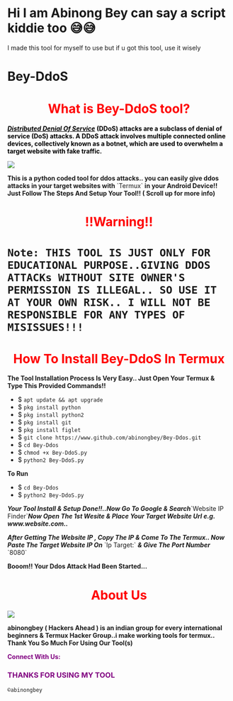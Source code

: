 # Hi I am Abinong Bey can say a script kiddie too 😅😅
I made this tool for myself to use but if u got this tool, use it wisely
# Bey-DdoS<h1 style="color:red" align="center">What is Bey-DdoS tool?</h1>
<div>
<p style="color:black"><b><i><u>Distributed Denial Of Service</u></i> (DDoS) attacks are a subclass of denial of service (DoS) attacks. A DDoS attack involves multiple connected online devices, collectively known as a botnet, which are used to overwhelm a target website with fake traffic.</b></p>
<img src="https://www.instagram.com/p/CpW8HFVJWaM/?igshid=YmMyMTA2M2Y=.jpg">
<p style="color:80% black"><b>This is a python coded tool for ddos attacks.. you can easily give ddos attacks in your target websites with</b> `Termux` <b>in your Android Device!! Just Follow The Steps And Setup Your Tool!! ( Scroll up for more info) </b> 
<br>
<h1 align="center" style="color:red">!!Warning!! <h1>

`Note: THIS TOOL IS JUST ONLY FOR EDUCATIONAL PURPOSE..GIVING DDOS ATTACKs WITHOUT SITE OWNER'S PERMISSION IS ILLEGAL.. SO USE IT AT YOUR OWN RISK.. I WILL NOT BE RESPONSIBLE FOR ANY TYPES OF MISISSUES!!!`

<h1 style="color:red" align="center"> How To Install Bey-DdoS In Termux</h1>

<p><b>The Tool Installation Process Is Very Easy.. Just Open Your Termux & Type This Provided Commands!!</b></p>

- $ `apt update && apt upgrade`
- $ `pkg install python`
- $ `pkg install python2`
- $ `pkg install git`
- $ `pkg install figlet`
- $ `git clone https://www.github.com/abinongbey/Bey-Ddos.git`
- $ `cd Bey-Ddos`
- $ `chmod +x Bey-DdoS.py`
- $ `python2 Bey-DdoS.py`

<p><b>To Run</b></p>

- $ `cd Bey-Ddos`
- $ `python2 Bey-DdoS.py`

<p><b><i> Your Tool Install & Setup Done!!..Now Go To Google & Search</i></b>`Website IP Finder`<b><i>Now  Open The 1st Wesite & Place Your Target Website Url e.g. www.website.com..</b></i></p>

<p><b><i>After Getting The Website IP , Copy The IP & Come To The Termux.. Now Paste The Target Website IP On</b></i> `Ip Target:` <b><i>& Give The Port Number</b></i> `8080` </p>

<p><b> Booom!! Your Ddos Attack Had Been Started...</b> </p>
<div>
<h1 style="color:red" align="center"> About Us </h1>

<img src="https://www.instagram.com/p/CpW8HFVJWaM/?igshid=YmMyMTA2M2Y=.jpg">

<p><b>abinongbey ( Hackers Ahead ) is an indian group for every international beginners & Termux Hacker Group..i make working tools for termux.. Thank You So Much For Using Our Tool(s)</b></p>

<p style="color:purple"><b>Connect With Us:</b></p>

<h3 style="color:purple"> THANKS FOR USING MY TOOL </h3>

``©abinongbey``

